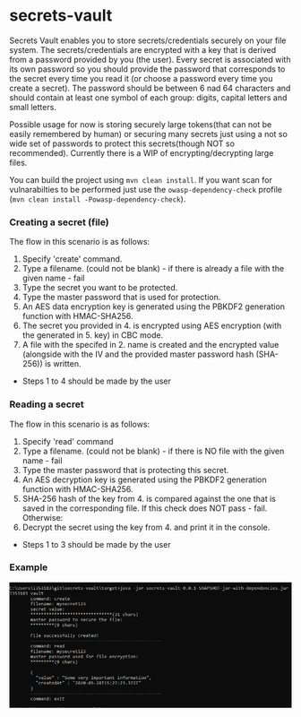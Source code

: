 # secrets-vault

Secrets Vault enables you to store secrets/credentials securely on your file system. The secrets/credentials are encrypted with a key that is derived from a password provided by you (the user). Every secret is associated with its own password so you should provide the password that corresponds to the secret every time you read it (or choose a password every time you create a secret). The password should be between 6 nad 64 characters and should contain at least one symbol of each group: digits, capital letters and small letters. 

Possible usage for now is storing securely large tokens(that can not be easily remembered by human) or securing many secrets just using a not so wide set of passwords to protect this secrets(though NOT so recommended). Currently there is a WIP of encrypting/decrypting large files.

You can build the project using `mvn clean install`. If you want scan for vulnarabilties to be performed just use the `owasp-dependency-check` profile (`mvn clean install -Powasp-dependency-check`).

### Creating a secret (file)

The flow in this scenario is as follows:

1. Specify 'create' command.
2. Type a filename. (could not be blank) - if there is already a file with the given name - fail
3. Type the secret you want to be protected.
4. Type the master password that is used for protection.
5. An AES data encryption key is generated using the PBKDF2 generation function with HMAC-SHA256.
6. The secret you provided in 4. is encrypted using AES encryption (with the generated in 5. key) in CBC mode.
7. A file with the specifed in 2. name is created and the encrypted value (alongside with the IV and the provided master password hash (SHA-256)) is written.

- Steps 1 to 4 should be made by the user

### Reading a secret

The flow in this scenario is as follows:

1. Specify 'read' command
2. Type a filename. (could not be blank) - if there is NO file with the given name - fail
3. Type the master password that is protecting this secret.
4. An AES decryption key is generated using the PBKDF2 generation function with HMAC-SHA256.
5. SHA-256 hash of the key from 4. is compared against the one that is saved in the corresponding file. If this check does NOT pass - fail. Otherwise:
6. Decrypt the secret using the key from 4. and print it in the console.

- Steps 1 to 3 should be made by the user

### Example
![Example Secrets Vault Usage](doc/secrets-vault-demo.PNG)
